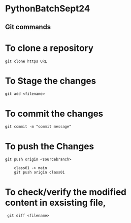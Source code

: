 # PythonBatchSept24

## Git commands
# To clone a repository 
    git clone https URL

# To Stage the changes 
    git add <filename>

# To commit the changes
    git commit -m "commit message"

# To push the Changes
    git push origin <sourcebranch>

        class01 -> main
        git push origin class01

# To check/verify the modified content in exsisting file,
     git diff <filename>

#